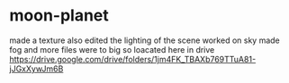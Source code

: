 # moon-planet
made a texture also edited the lighting of the scene
worked on sky made fog and more files were to big so loacated here in drive https://drive.google.com/drive/folders/1jm4FK_TBAXb769TTuA81-jJGxXywJm6B
